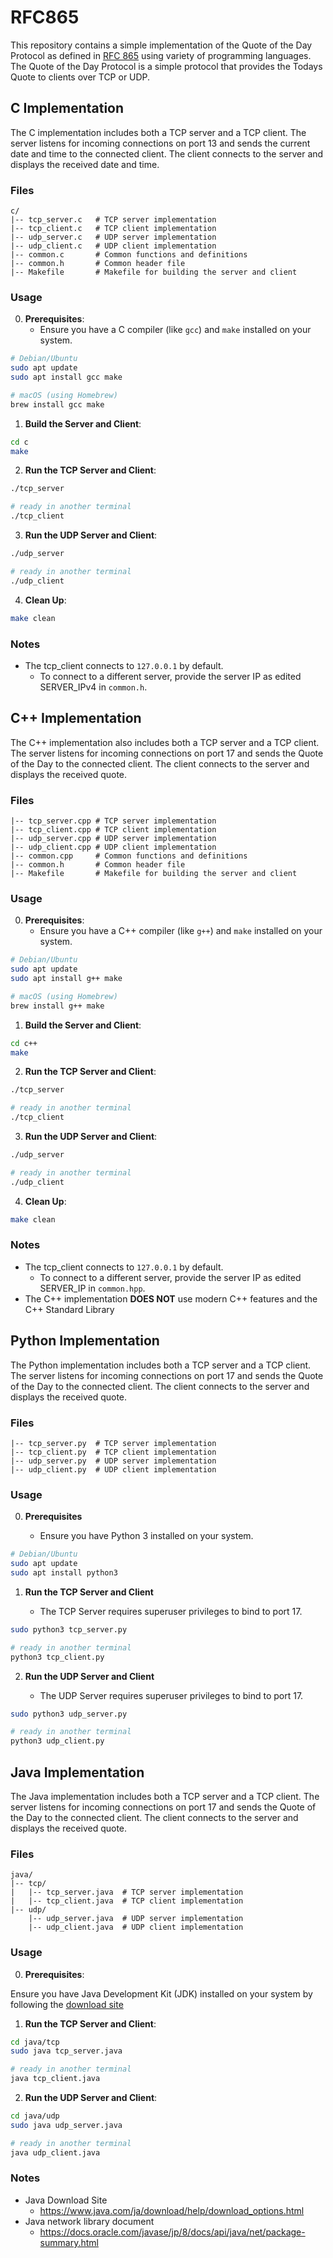 # RFC865

This repository contains a simple implementation of the Quote of the Day Protocol as defined in [RFC 865](https://datatracker.ietf.org/doc/html/rfc865) using variety of programming languages. The Quote of the Day Protocol is a simple protocol that provides the Todays Quote to clients over TCP or UDP.

## C Implementation
The C implementation includes both a TCP server and a TCP client. The server listens for incoming connections on port 13 and sends the current date and time to the connected client. The client connects to the server and displays the received date and time.

### Files

```
c/
|-- tcp_server.c   # TCP server implementation
|-- tcp_client.c   # TCP client implementation
|-- udp_server.c   # UDP server implementation
|-- udp_client.c   # UDP client implementation
|-- common.c       # Common functions and definitions
|-- common.h       # Common header file
|-- Makefile       # Makefile for building the server and client
```

### Usage

0. **Prerequisites**:
   - Ensure you have a C compiler (like `gcc`) and `make` installed on your system.

```bash
# Debian/Ubuntu
sudo apt update
sudo apt install gcc make

# macOS (using Homebrew)
brew install gcc make
```

1. **Build the Server and Client**:

```bash
cd c
make
```

2. **Run the TCP Server and Client**:

```bash
./tcp_server
```

```bash
# ready in another terminal
./tcp_client
```

3. **Run the UDP Server and Client**:

```bash
./udp_server
```

```bash
# ready in another terminal
./udp_client
```

4. **Clean Up**:

```bash
make clean
```

### Notes

- The tcp_client connects to `127.0.0.1` by default.
    - To connect to a different server, provide the server IP as edited SERVER_IPv4 in `common.h`.

## C++ Implementation
The C++ implementation also includes both a TCP server and a TCP client. The server listens for incoming connections on port 17 and sends the Quote of the Day to the connected client. The client connects to the server and displays the received quote.

### Files

```c++/
|-- tcp_server.cpp # TCP server implementation
|-- tcp_client.cpp # TCP client implementation
|-- udp_server.cpp # UDP server implementation
|-- udp_client.cpp # UDP client implementation
|-- common.cpp     # Common functions and definitions
|-- common.h       # Common header file
|-- Makefile       # Makefile for building the server and client
```

### Usage

0. **Prerequisites**:
   - Ensure you have a C++ compiler (like `g++`) and `make` installed on your system.

```bash
# Debian/Ubuntu
sudo apt update
sudo apt install g++ make

# macOS (using Homebrew)
brew install g++ make
```

1. **Build the Server and Client**:

```bash
cd c++
make
```

2. **Run the TCP Server and Client**:

```bash
./tcp_server
```

```bash
# ready in another terminal
./tcp_client
```

3. **Run the UDP Server and Client**:

```bash
./udp_server
```

```bash
# ready in another terminal
./udp_client
```

4. **Clean Up**:

```bash
make clean
```

### Notes

- The tcp_client connects to `127.0.0.1` by default.
    - To connect to a different server, provide the server IP as edited SERVER_IP in `common.hpp`.
- The C++ implementation **DOES NOT** use modern C++ features and the C++ Standard Library

## Python Implementation
The Python implementation includes both a TCP server and a TCP client. The server listens for incoming connections on port 17 and sends the Quote of the Day to the connected client. The client connects to the server and displays the received quote.

### Files

```
|-- tcp_server.py  # TCP server implementation
|-- tcp_client.py  # TCP client implementation
|-- udp_server.py  # UDP server implementation
|-- udp_client.py  # UDP client implementation
```

### Usage

0. **Prerequisites**

    - Ensure you have Python 3 installed on your system.

```bash
# Debian/Ubuntu
sudo apt update
sudo apt install python3
```

1. **Run the TCP Server and Client**

    - The TCP Server requires superuser privileges to bind to port 17.

```bash
sudo python3 tcp_server.py
```

```bash
# ready in another terminal
python3 tcp_client.py
```

2. **Run the UDP Server and Client**

    - The UDP Server requires superuser privileges to bind to port 17.

```bash
sudo python3 udp_server.py
```

```bash
# ready in another terminal
python3 udp_client.py
```

## Java Implementation
The Java implementation includes both a TCP server and a TCP client. The server listens for incoming connections on port 17 and sends the Quote of the Day to the connected client. The client connects to the server and displays the received quote.

### Files

```
java/
|-- tcp/
|   |-- tcp_server.java  # TCP server implementation
|   |-- tcp_client.java  # TCP client implementation
|-- udp/
    |-- udp_server.java  # UDP server implementation
    |-- udp_client.java  # UDP client implementation
```

### Usage

0. **Prerequisites**:

Ensure you have Java Development Kit (JDK) installed on your system by following the [download site](https://www.java.com/ja/download/help/download_options.html)

1. **Run the TCP Server and Client**:

```bash
cd java/tcp
sudo java tcp_server.java

# ready in another terminal
java tcp_client.java
```

2. **Run the UDP Server and Client**:

```bash
cd java/udp
sudo java udp_server.java

# ready in another terminal
java udp_client.java
```


### Notes

- Java Download Site
    - https://www.java.com/ja/download/help/download_options.html
- Java network library document
    - https://docs.oracle.com/javase/jp/8/docs/api/java/net/package-summary.html
